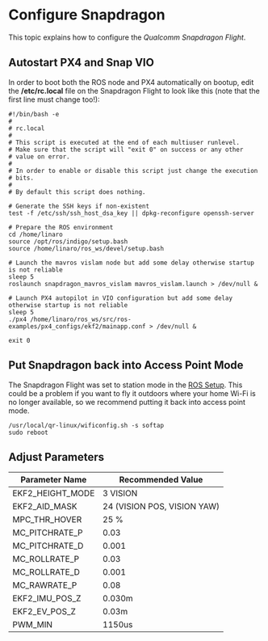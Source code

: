 # Configure Snapdragon

This topic explains how to configure the *Qualcomm Snapdragon Flight*.

## Autostart PX4 and Snap VIO

In order to boot both the ROS node and PX4 automatically on bootup, edit the **/etc/rc.local** file on the Snapdragon Flight to look like this (note that the first line must change too!):

```
#!/bin/bash -e
#
# rc.local
#
# This script is executed at the end of each multiuser runlevel.
# Make sure that the script will "exit 0" on success or any other
# value on error.
#
# In order to enable or disable this script just change the execution
# bits.
#
# By default this script does nothing.

# Generate the SSH keys if non-existent
test -f /etc/ssh/ssh_host_dsa_key || dpkg-reconfigure openssh-server

# Prepare the ROS environment
cd /home/linaro
source /opt/ros/indigo/setup.bash
source /home/linaro/ros_ws/devel/setup.bash

# Launch the mavros vislam node but add some delay otherwise startup is not reliable
sleep 5
roslaunch snapdragon_mavros_vislam mavros_vislam.launch > /dev/null &

# Launch PX4 autopilot in VIO configuration but add some delay otherwise startup is not reliable
sleep 5
./px4 /home/linaro/ros_ws/src/ros-examples/px4_configs/ekf2/mainapp.conf > /dev/null &

exit 0
```

## Put Snapdragon back into Access Point Mode

The Snapdragon Flight was set to station mode in the [ROS Setup](snapdragon_flight_software_installation.md#install-ros). 
This could be a problem if you want to fly it outdoors where your home Wi-Fi is no longer available, so we recommend putting it back into access point mode.
```
/usr/local/qr-linux/wificonfig.sh -s softap
sudo reboot
```

## Adjust Parameters

| Parameter Name    | Recommended Value           |
|-------------------|-----------------------------|
| EKF2_HEIGHT_MODE  | 3   VISION                  |
| EKF2_AID_MASK     | 24 (VISION POS, VISION YAW) |
| MPC_THR_HOVER     | 25 %                        |
| MC_PITCHRATE_P    | 0.03                        |
| MC_PITCHRATE_D    | 0.001                       |
| MC_ROLLRATE_P     | 0.03                        |
| MC_ROLLRATE_D     | 0.001                       |
| MC_RAWRATE_P      | 0.08                        |
| EKF2_IMU_POS_Z    | 0.030m                      |
| EKF2_EV_POS_Z     | 0.03m                       |
| PWM_MIN           | 1150us                      |
